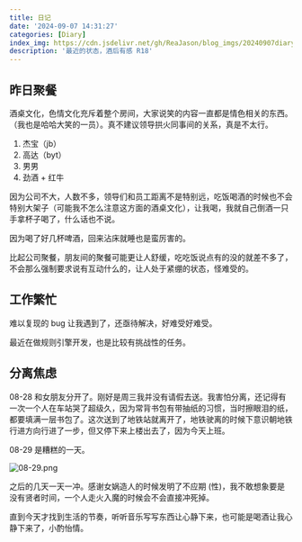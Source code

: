 ```yaml
---
title: 日记
date: '2024-09-07 14:31:27'
categories: [Diary]
index_img: https://cdn.jsdelivr.net/gh/ReaJason/blog_imgs/20240907diary_index_img.jpg
description: '最近的状态，酒后有感 R18'
---
```


## 昨日聚餐

酒桌文化，色情文化充斥着整个房间，大家说笑的内容一直都是情色相关的东西。（我也是哈哈大笑的一员）。真不建议领导拱火同事间的关系，真是不太行。

1. 杰宝（jb）
2. 高达（byt）
3. 男男
4. 劲酒 + 红牛

因为公司不大，人数不多，领导们和员工距离不是特别远，吃饭喝酒的时候也不会特别大架子（可能我不怎么注意这方面的酒桌文化），让我喝，我就自己倒酒一只手拿杯子喝了，什么话也不说。

因为喝了好几杯啤酒，回来沾床就睡也是蛮厉害的。

比起公司聚餐，朋友间的聚餐可能更让人舒缓，吃吃饭说点有的没的就差不多了，不会那么强制要求说有互动什么的，让人处于紧绷的状态，怪难受的。

## 工作繁忙

难以复现的 bug 让我遇到了，还亟待解决，好难受好难受。

最近在做规则引擎开发，也是比较有挑战性的任务。

## 分离焦虑

08-28 和女朋友分开了。刚好是周三我并没有请假去送。我害怕分离，还记得有一次一个人在车站哭了超级久，因为常背书包有带抽纸的习惯，当时擦眼泪的纸，都要填满一层书包了。这次送到了地铁站就离开了，地铁驶离的时候下意识朝地铁行进方向行进了一步，但又停下来上楼出去了，因为今天上班。

08-29 是糟糕的一天。

![08-29.png](https://cdn.jsdelivr.net/gh/ReaJason/blog_imgs/20240907diary/20240829.png)

之后的几天一天一冲。感谢女娲造人的时候发明了不应期 (性)，我不敢想象要是没有贤者时间，一个人走火入魔的时候会不会直接冲死掉。

直到今天才找到生活的节奏，听听音乐写写东西让心静下来，也可能是喝酒让我心静下来了，小酌怡情。
